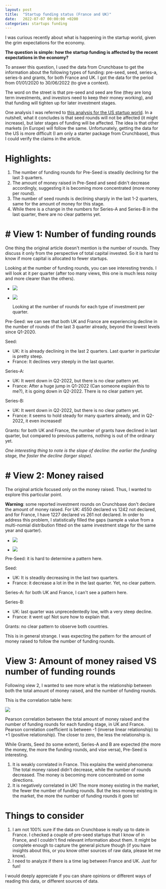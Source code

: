 ```yaml
---
layout: post
title:  "Startup funding status (France and UK)"
date:   2022-07-07 00:00:00 +0200
categories: startups funding
---
```

I was curious recently about what is happening in the startup world, given the grim expectations for the economy.

**The question is simple: how the startup funding is affected by the recent expectations in the economy?**

To answer this question, I used the data from Crunchbase to get the information about the following types of funding: pre-seed, seed, series-a, series-b and grants, for both France and UK. I got the data for the period from 01/01/2020 to 30/06/2022 (to give a context).

The word on the street is that pre-seed and seed are fine (they are long term investments, and investors need to keep their money working), and that funding will tighten up for later investment stages.

One analysis I was referred to [this analysis for the US startup world](https://jordanpascasio.substack.com/p/2022-q1?s=r). In a nutshell, what it concludes is that seed rounds will not be affected (it might increase), but later stages of funding will be affected. The idea is that other markets (in Europe) will follow the same. Unfortunately, getting the data for the US is more difficult (I am only a starter package from Crunchbase), thus I could verify the claims in the article.

# Highlights:

1. The number of funding rounds for Pre-Seed is steadily declining for the last 3 quarters.
2. The amount of money raised in Pre-Seed and seed didn't decrease accordingly, suggesting it is becoming more concentrated (more money per round).
3. The number of seed rounds is declining sharply in the last 1-2 quarters, same for the amount of money for this stage.
4. While there is a change in the numbers for Series-A and Series-B in the last quarter, there are no clear patterns yet.

# \# View 1: Number of funding rounds

One thing the original article doesn't mention is the number of rounds. They discuss it only from the perspective of total capital invested. So it is hard to know if more capital is allocated to fewer startups.

Looking at the number of funding rounds, you can see interesting trends. I will look at it per quarter (after too many views, this one is much less noisy and more clearer than the others).

- ![](https://osm3000.files.wordpress.com/2022/07/uk-performance-quarter.png?w=1024)
    
- ![](https://osm3000.files.wordpress.com/2022/07/france-performance-quarter.png?w=1024)
    
    Looking at the number of rounds for each type of investment per quarter.
    

Pre-Seed: we can see that both UK and France are experiencing decline in the number of rounds of the last 3 quarter already, beyond the lowest levels since Q1-2020.

Seed:

- UK: it is already declining in the last 2 quarters. Last quarter in particular is pretty steep.
- France: It declines very steeply in the last quarter.

Series-A:

- UK: It went down in Q2-2022, but there is no clear pattern yet.
- France: After a huge jump in Q1-2022 (Can someone explain this to me?), it is going down in Q2-2022. There is no clear pattern yet.

Series-B:

- UK: It went down in Q2-2022, but there is no clear pattern yet.
- France: it seems to hold steady for many quarters already, and in Q2-2022, it even increased!

Grants: for both UK and France, the number of grants have declined in last quarter, but compared to previous patterns, nothing is out of the ordinary yet.

_One interesting thing to note is the slope of decline: the earlier the funding stage, the faster the decline (larger slope)._

# \# View 2: Money raised

The original article focused only on the money raised. Thus, I wanted to explore this particular point.

**Warning**: some reported investment rounds on Crunchbase don't declare the amount of money raised. For UK: 4550 declared vs 1242 not declared, and for France, I have 1227 declared vs 261 not declared. In order to address this problem, I statistically filled the gaps (sample a value from a multi-nomial distribution fitted on the same investment stage for the same year and quarter).

- ![](https://osm3000.files.wordpress.com/2022/07/uk-money_raised-quarter-2.png?w=1024)
    
- ![](https://osm3000.files.wordpress.com/2022/07/france-money_raised-quarter-2.png?w=1024)
    

Pre-Seed: it is hard to determine a pattern here.

Seed:

- UK: It is steadily decreasing in the last two quarters.
- France: it decrease a lot in the in the last quarter. Yet, no clear pattern.

Series-A: for both UK and France, I can't see a pattern here.

Series-B:

- UK: last quarter was unprecedentedly low, with a very steep decline.
- France: it went up! Not sure how to explain that.

Grants: no clear pattern to observe both countries.

This is in general strange. I was expecting the pattern for the amount of money raised to follow the number of funding rounds.

# View 3: Amount of money raised VS number of funding rounds

Following view 2, I wanted to see more what is the relationship between both the total amount of money raised, and the number of funding rounds.

This is the correlation table here:

[![](https://osm3000.files.wordpress.com/2022/07/screenshot-2022-07-09-at-13.39.35.png?w=500)](https://osm3000.files.wordpress.com/2022/07/screenshot-2022-07-09-at-13.39.35.png)

Pearson correlation between the total amount of money raised and the number of funding rounds for each funding stage, in UK and France.  
Pearson correlation coefficient is between -1 (inverse linear relationship) to +1 (positive relationship). The closer to zero, the less the relationship is.

While Grants, Seed (to some extent), Series-A and B are expected (the more the money, the more the funding rounds, and vise versa), Pre-Seed is interesting.

1. It is weakly correlated in France. This explains the weird phenomena: The total money raised didn't decrease, while the number of rounds decreased. The money is becoming more concentrated on some directions.
2. It is negatively correlated in UK! The more money existing in the market, the fewer the number of funding rounds. But the less money existing in the market, the more the number of funding rounds it goes to!

# Things to consider

1. I am not 100% sure if the data on Crunchbase is really up to date in France. I checked a couple of pre-seed startups that I know of in France, and I couldn't find relevant information about them. It might be complete enough to capture the general picture though (if you have insights about this, or you know other sources of raw data, please let me know).
2. I need to analyze if there is a time lag between France and UK. Just for fun!

I would deeply appreciate if you can share opinions or different ways of reading this data, or different sources of data.
